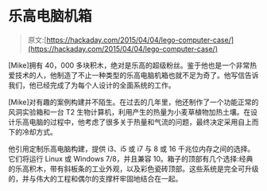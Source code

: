 # 乐高电脑机箱

> 原文:[https://hackaday.com/2015/04/04/lego-computer-case/](https://hackaday.com/2015/04/04/lego-computer-case/)

[Mike]拥有 40，000 多块积木，绝对是乐高的超级粉丝。鉴于他也是一个非常热爱技术的人，他制造了不止一种类型的乐高电脑机箱也就不足为奇了。他写信告诉我们，他已经完成了为每个人设计的全面系统的工作。

[Mike]对有趣的案例构建并不陌生。在过去的几年里，他还制作了一个功能正常的风洞实验箱和一台 T2 生物计算机，利用产生的热量为小麦草植物加热土壤。在设计乐高电脑的过程中，他考虑了很多关于热量和气流的问题，最终决定采用自上而下的冷却方式。

他引用定制乐高电脑构建，提供 i3、i5 或 i7 与 8 或 16 千兆位内存之间的选择。它们将运行 Linux 或 Windows 7/8，并且兼容 10。箱子的顶部有几个选择:经典的乐高积木，带有斜板条的工业外观，以及彩色瓷砖顶部。这些系统是完全可升级的，并与伟大的工程和偶尔的支撑杆牢固地结合在一起。